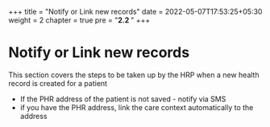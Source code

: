 +++
title = "Notify or Link new records"
date = 2022-05-07T17:53:25+05:30
weight = 2
chapter = true
pre = "<b>2.2 </b>"
+++

# Notify or Link new records

This section covers the steps to be taken up by the HRP when a new health record is created for a patient

- If the PHR address of the patient is not saved - notify via SMS
- if you have the PHR address, link the care context automatically to the address 


